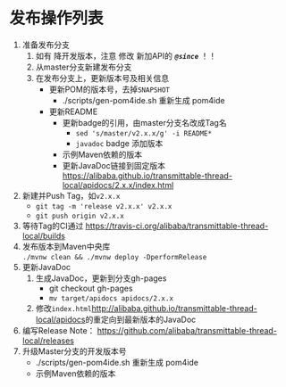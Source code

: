 发布操作列表
===============================

1. 准备发布分支
    1. 如有 降开发版本，注意 修改 新加API的 **_`@since`_** ！！
    2. 从master分支新建发布分支
    3. 在发布分支上，更新版本号及相关信息
        - 更新POM的版本号，去掉`SNAPSHOT`
            - ./scripts/gen-pom4ide.sh 重新生成 pom4ide
        - 更新README
            - 更新badge的引用，由master分支名改成Tag名  
                - `sed 's/master/v2.x.x/g' -i README*`
                - `javadoc` badge 添加版本
            - 示例Maven依赖的版本
            - 更新JavaDoc链接到固定版本  
                https://alibaba.github.io/transmittable-thread-local/apidocs/2.x.x/index.html
2. 新建并Push Tag，如`v2.x.x`  
    - `git tag -m 'release v2.x.x' v2.x.x`
    - `git push origin v2.x.x`
3. 等待Tag的CI通过 <https://travis-ci.org/alibaba/transmittable-thread-local/builds>
4. 发布版本到Maven中央库  
    `./mvnw clean && ./mvnw deploy -DperformRelease`
5. 更新JavaDoc
    1. 生成JavaDoc，更新到分支gh-pages
        - git checkout gh-pages
        - `mv target/apidocs apidocs/2.x.x`
    2. 修改`index.html`<http://alibaba.github.io/transmittable-thread-local/apidocs>的重定向到最新版本的JavaDoc
6. 编写Release Note： <https://github.com/alibaba/transmittable-thread-local/releases>
7. 升级Master分支的开发版本号
    - ./scripts/gen-pom4ide.sh 重新生成 pom4ide
    - 示例Maven依赖的版本
